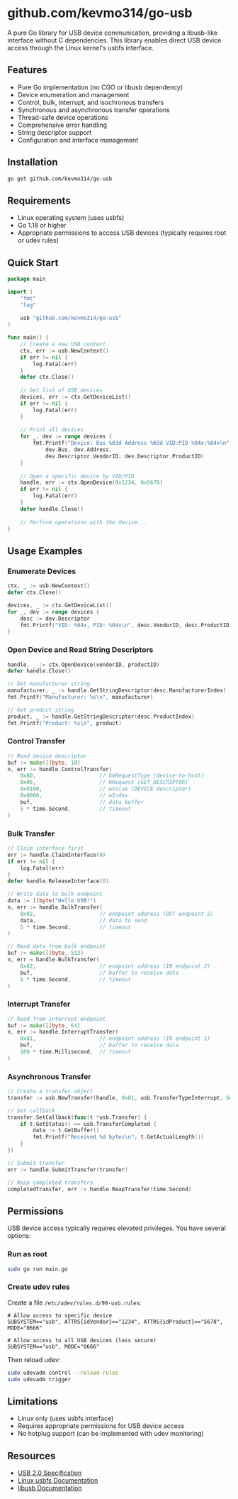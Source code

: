 # github.com/kevmo314/go-usb

A pure Go library for USB device communication, providing a libusb-like interface without C dependencies. This library enables direct USB device access through the Linux kernel's usbfs interface.

## Features

- Pure Go implementation (no CGO or libusb dependency)
- Device enumeration and management
- Control, bulk, interrupt, and isochronous transfers
- Synchronous and asynchronous transfer operations
- Thread-safe device operations
- Comprehensive error handling
- String descriptor support
- Configuration and interface management

## Installation

```bash
go get github.com/kevmo314/go-usb
```

## Requirements

- Linux operating system (uses usbfs)
- Go 1.18 or higher
- Appropriate permissions to access USB devices (typically requires root or udev rules)

## Quick Start

```go
package main

import (
    "fmt"
    "log"
    
    usb "github.com/kevmo314/go-usb"
)

func main() {
    // Create a new USB context
    ctx, err := usb.NewContext()
    if err != nil {
        log.Fatal(err)
    }
    defer ctx.Close()
    
    // Get list of USB devices
    devices, err := ctx.GetDeviceList()
    if err != nil {
        log.Fatal(err)
    }
    
    // Print all devices
    for _, dev := range devices {
        fmt.Printf("Device: Bus %03d Address %03d VID:PID %04x:%04x\n",
            dev.Bus, dev.Address,
            dev.Descriptor.VendorID, dev.Descriptor.ProductID)
    }
    
    // Open a specific device by VID/PID
    handle, err := ctx.OpenDevice(0x1234, 0x5678)
    if err != nil {
        log.Fatal(err)
    }
    defer handle.Close()
    
    // Perform operations with the device...
}
```

## Usage Examples

### Enumerate Devices

```go
ctx, _ := usb.NewContext()
defer ctx.Close()

devices, _ := ctx.GetDeviceList()
for _, dev := range devices {
    desc := dev.Descriptor
    fmt.Printf("VID: %04x, PID: %04x\n", desc.VendorID, desc.ProductID)
}
```

### Open Device and Read String Descriptors

```go
handle, _ := ctx.OpenDevice(vendorID, productID)
defer handle.Close()

// Get manufacturer string
manufacturer, _ := handle.GetStringDescriptor(desc.ManufacturerIndex)
fmt.Printf("Manufacturer: %s\n", manufacturer)

// Get product string
product, _ := handle.GetStringDescriptor(desc.ProductIndex)
fmt.Printf("Product: %s\n", product)
```

### Control Transfer

```go
// Read device descriptor
buf := make([]byte, 18)
n, err := handle.ControlTransfer(
    0x80,                    // bmRequestType (device-to-host)
    0x06,                    // bRequest (GET_DESCRIPTOR)
    0x0100,                  // wValue (DEVICE descriptor)
    0x0000,                  // wIndex
    buf,                     // data buffer
    5 * time.Second,         // timeout
)
```

### Bulk Transfer

```go
// Claim interface first
err := handle.ClaimInterface(0)
if err != nil {
    log.Fatal(err)
}
defer handle.ReleaseInterface(0)

// Write data to bulk endpoint
data := []byte("Hello USB!")
n, err := handle.BulkTransfer(
    0x02,                    // endpoint address (OUT endpoint 2)
    data,                    // data to send
    5 * time.Second,         // timeout
)

// Read data from bulk endpoint
buf := make([]byte, 512)
n, err = handle.BulkTransfer(
    0x82,                    // endpoint address (IN endpoint 2)
    buf,                     // buffer to receive data
    5 * time.Second,         // timeout
)
```

### Interrupt Transfer

```go
// Read from interrupt endpoint
buf := make([]byte, 64)
n, err := handle.InterruptTransfer(
    0x81,                    // endpoint address (IN endpoint 1)
    buf,                     // buffer to receive data
    100 * time.Millisecond,  // timeout
)
```

### Asynchronous Transfer

```go
// Create a transfer object
transfer := usb.NewTransfer(handle, 0x81, usb.TransferTypeInterrupt, 64)

// Set callback
transfer.SetCallback(func(t *usb.Transfer) {
    if t.GetStatus() == usb.TransferCompleted {
        data := t.GetBuffer()
        fmt.Printf("Received %d bytes\n", t.GetActualLength())
    }
})

// Submit transfer
err := handle.SubmitTransfer(transfer)

// Reap completed transfers
completedTransfer, err := handle.ReapTransfer(time.Second)
```

## Permissions

USB device access typically requires elevated privileges. You have several options:

### Run as root
```bash
sudo go run main.go
```

### Create udev rules
Create a file `/etc/udev/rules.d/99-usb.rules`:
```
# Allow access to specific device
SUBSYSTEM=="usb", ATTRS{idVendor}=="1234", ATTRS{idProduct}=="5678", MODE="0666"

# Allow access to all USB devices (less secure)
SUBSYSTEM=="usb", MODE="0666"
```

Then reload udev:
```bash
sudo udevadm control --reload-rules
sudo udevadm trigger
```

## Limitations

- Linux only (uses usbfs interface)
- Requires appropriate permissions for USB device access
- No hotplug support (can be implemented with udev monitoring)

## Resources

- [USB 2.0 Specification](https://www.usb.org/document-library/usb-20-specification)
- [Linux usbfs Documentation](https://www.kernel.org/doc/html/latest/driver-api/usb/index.html)
- [libusb Documentation](https://libusb.info/)
